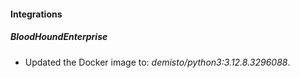 
#### Integrations

##### BloodHoundEnterprise

- Updated the Docker image to: *demisto/python3:3.12.8.3296088*.

